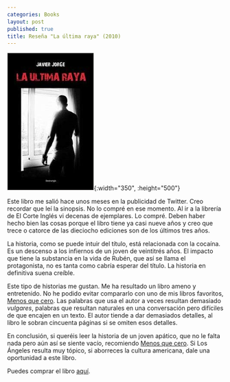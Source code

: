 ```yaml
---
categories: Books
layout: post
published: true
title: Reseña "La última raya" (2010)
---
```

![](/assets/laultimaraya.jpg){:width="350", :height="500"}

Este libro me salió hace unos meses en la publicidad de Twitter. Creo recordar que leí la sinopsis. No lo compré en ese momento. Al ir a la librería de El Corte Inglés vi decenas de ejemplares. Lo compré. Deben haber hecho bien las cosas porque el libro tiene ya casi nueve años y creo que trece o catorce de las dieciocho ediciones son de los últimos tres años.

La historia, como se puede intuir del título, está relacionada con la cocaína. Es un descenso a los infiernos de un joven de veintitrés años. El impacto que tiene la substancia en la vida de Rubén, que así se llama el protagonista, no es tanta como cabría esperar del título. La historia en definitiva suena creíble.

Este tipo de historias me gustan. Me ha resultado un libro ameno y entretenido. No he podido evitar compararlo con uno de mis libros favoritos, [Menos que cero](/books/2017/03/14/reseña-menos-que-cero.html). Las palabras que usa el autor a veces resultan demasiado _vulgares_, palabras que resultan naturales en una conversación pero difíciles de que encajen en un texto. El autor tiende a dar demasiados detalles, al libro le sobran cincuenta páginas si se omiten esos detalles.

En conclusión, si queréis leer la historia de un joven apático, que no le falta nada pero aún así se siente vacío, recomiendo [Menos que cero](/books/2017/03/14/reseña-menos-que-cero.html). Si Los Ángeles resulta muy tópico, si aborreces la cultura americana, dale una oportunidad a este libro.

Puedes comprar el libro [aquí](https://amazon.es/dp/8461388585).
